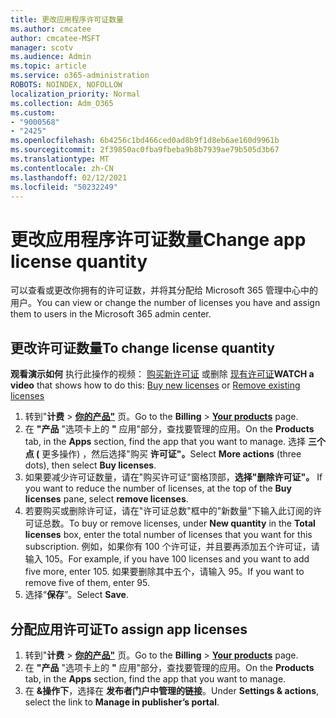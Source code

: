 ```yaml
---
title: 更改应用程序许可证数量
ms.author: cmcatee
author: cmcatee-MSFT
manager: scotv
ms.audience: Admin
ms.topic: article
ms.service: o365-administration
ROBOTS: NOINDEX, NOFOLLOW
localization_priority: Normal
ms.collection: Adm_O365
ms.custom:
- "9000568"
- "2425"
ms.openlocfilehash: 6b4256c1bd466ced0ad8b9f1d8eb6ae160d9961b
ms.sourcegitcommit: 2f39850ac0fba9fbeba9b8b7939ae79b505d3b67
ms.translationtype: MT
ms.contentlocale: zh-CN
ms.lasthandoff: 02/12/2021
ms.locfileid: "50232249"
---
```

# <a name="change-app-license-quantity"></a><span data-ttu-id="e1fde-102">更改应用程序许可证数量</span><span class="sxs-lookup"><span data-stu-id="e1fde-102">Change app license quantity</span></span>

<span data-ttu-id="e1fde-103">可以查看或更改你拥有的许可证数，并将其分配给 Microsoft 365 管理中心中的用户。</span><span class="sxs-lookup"><span data-stu-id="e1fde-103">You can view or change the number of licenses you have and assign them to users in the Microsoft 365 admin center.</span></span>

## <a name="to-change-license-quantity"></a><span data-ttu-id="e1fde-104">更改许可证数量</span><span class="sxs-lookup"><span data-stu-id="e1fde-104">To change license quantity</span></span>

<span data-ttu-id="e1fde-105">**观看演示如何** 执行此操作的视频： [购买新许可证](https://go.microsoft.com/fwlink/p/?linkid=2154857) 或删除 [现有许可证](https://go.microsoft.com/fwlink/p/?linkid=2154938)</span><span class="sxs-lookup"><span data-stu-id="e1fde-105">**WATCH a video** that shows how to do this: [Buy new licenses](https://go.microsoft.com/fwlink/p/?linkid=2154857) or [Remove existing licenses](https://go.microsoft.com/fwlink/p/?linkid=2154938)</span></span>

1. <span data-ttu-id="e1fde-106">转到"**计费**  >  **[你的产品"](https://go.microsoft.com/fwlink/p/?linkid=842054)** 页。</span><span class="sxs-lookup"><span data-stu-id="e1fde-106">Go to the **Billing** > **[Your products](https://go.microsoft.com/fwlink/p/?linkid=842054)** page.</span></span>
2. <span data-ttu-id="e1fde-107">在 **"产品** "选项卡上的 **"** 应用"部分，查找要管理的应用。</span><span class="sxs-lookup"><span data-stu-id="e1fde-107">On the **Products** tab, in the **Apps** section, find the app that you want to manage.</span></span> <span data-ttu-id="e1fde-108">选择 **三个点 (** 更多操作) ，然后选择"购买 **许可证"。**</span><span class="sxs-lookup"><span data-stu-id="e1fde-108">Select **More actions** (three dots), then select **Buy licenses**.</span></span>
3. <span data-ttu-id="e1fde-109">如果要减少许可证数量，请在"购买许可证"窗格顶部，**选择"删除许可证"。** </span><span class="sxs-lookup"><span data-stu-id="e1fde-109">If you want to reduce the number of licenses, at the top of the **Buy licenses** pane, select **remove licenses**.</span></span>
4. <span data-ttu-id="e1fde-110">若要购买或删除许可证，请在"许可证总数"框中的"新数量"下输入此订阅的许可证总数。</span><span class="sxs-lookup"><span data-stu-id="e1fde-110">To buy or remove licenses, under **New quantity** in the **Total licenses** box, enter the total number of licenses that you want for this subscription.</span></span> <span data-ttu-id="e1fde-111">例如，如果你有 100 个许可证，并且要再添加五个许可证，请输入 105。</span><span class="sxs-lookup"><span data-stu-id="e1fde-111">For example, if you have 100 licenses and you want to add five more, enter 105.</span></span> <span data-ttu-id="e1fde-112">如果要删除其中五个，请输入 95。</span><span class="sxs-lookup"><span data-stu-id="e1fde-112">If you want to remove five of them, enter 95.</span></span>
5. <span data-ttu-id="e1fde-113">选择“**保存**”。</span><span class="sxs-lookup"><span data-stu-id="e1fde-113">Select **Save**.</span></span>

## <a name="to-assign-app-licenses"></a><span data-ttu-id="e1fde-114">分配应用许可证</span><span class="sxs-lookup"><span data-stu-id="e1fde-114">To assign app licenses</span></span>

1. <span data-ttu-id="e1fde-115">转到"**计费**  >  **[你的产品"](https://go.microsoft.com/fwlink/p/?linkid=842054)** 页。</span><span class="sxs-lookup"><span data-stu-id="e1fde-115">Go to the **Billing** > **[Your products](https://go.microsoft.com/fwlink/p/?linkid=842054)** page.</span></span>
2. <span data-ttu-id="e1fde-116">在 **"产品** "选项卡上的 **"** 应用"部分，查找要管理的应用。</span><span class="sxs-lookup"><span data-stu-id="e1fde-116">On the **Products** tab, in the **Apps** section, find the app that you want to manage.</span></span>
3. <span data-ttu-id="e1fde-117">在 **&操作下**，选择在 **发布者门户中管理的链接**。</span><span class="sxs-lookup"><span data-stu-id="e1fde-117">Under **Settings & actions**, select the link to **Manage in publisher’s portal**.</span></span>